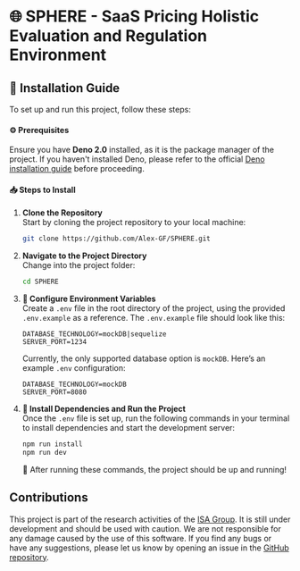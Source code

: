 # 🌐 SPHERE - SaaS Pricing Holistic Evaluation and Regulation Environment

## 🚀 Installation Guide

To set up and run this project, follow these steps:

#### ⚙️ Prerequisites
Ensure you have **Deno 2.0** installed, as it is the package manager of the project. If you haven't installed Deno, please refer to the official [Deno installation guide](https://deno.land/manual/getting_started/installation) before proceeding.

#### 📥 Steps to Install

1. **Clone the Repository**  
   Start by cloning the project repository to your local machine:
   ```bash
   git clone https://github.com/Alex-GF/SPHERE.git
   ```
   
2. **Navigate to the Project Directory**  
   Change into the project folder:
   ```bash
   cd SPHERE
   ```

3. **📝 Configure Environment Variables**  
   Create a `.env` file in the root directory of the project, using the provided `.env.example` as a reference. The `.env.example` file should look like this:

   ```plaintext
   DATABASE_TECHNOLOGY=mockDB|sequelize
   SERVER_PORT=1234
   ```

   Currently, the only supported database option is `mockDB`. Here’s an example `.env` configuration:

   ```plaintext
   DATABASE_TECHNOLOGY=mockDB
   SERVER_PORT=8080
   ```

4. **🔧 Install Dependencies and Run the Project**  
   Once the `.env` file is set up, run the following commands in your terminal to install dependencies and start the development server:

   ```bash
   npm run install
   npm run dev
   ```

   🎉 After running these commands, the project should be up and running!

## Contributions

This project is part of the research activities of the [ISA Group](https://www.isa.us.es/3.0/). It is still under development and should be used with caution. We are not responsible for any damage caused by the use of this software. If you find any bugs or have any suggestions, please let us know by opening an issue in the [GitHub repository](https://github.com/Alex-GF/SPHERE/issues).